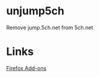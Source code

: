 # unjump5ch
Remove jump.5ch.net from 5ch.net


# Links

[Firefox Add-ons](https://github.com/anekos/unjump5ch/issues)

